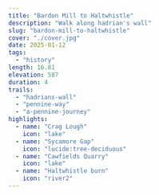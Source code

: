 ```yaml
---
title: "Bardon Mill to Haltwhistle"
description: "Walk along hadrian's wall"
slug: "bardon-mill-to-haltwhistle"
cover: "./cover.jpg"
date: 2025-01-12
tags:
  - "history"
length: 16.81
elevation: 587
duration: 4
trails:
  - "hadrians-wall"
  - "pennine-way"
  - "a-pennine-journey"
highlights:
  - name: "Crag Lough"
    icon: "lake"
  - name: "Sycamore Gap"
    icon: "lucide:tree-deciduous"
  - name: "Cawfields Quarry"
    icon: "lake"
  - name: "Haltwhistle burn"
    icon: "river2"
---
```

